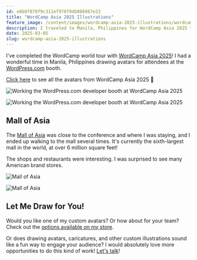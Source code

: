 ```yaml
---
id: e8b8f870f9c311ef978f9db086967e23
title: "WordCamp Asia 2025 Illustrations"
feature_image: /content/images/wordcamp-asia-2025-illustrations/wordcamp-asia-2025-illustrations.jpg
description: I traveled to Manila, Philippines for WordCamp Asia 2025 to draw avatars for Wordpress.com!
date: 2025-03-05
slug: wordcamp-asia-2025-illustrations
---
```


I've completed the WordCamp world tour with [WordCamp Asia 2025](https://asia.wordcamp.org/2025/)! I had a wonderful time in Manila, Philippines drawing avatars for attendees at the [WordPress.com](https://developer.wordpress.com) booth.

[Click here](https://wordpress.com/wordcamp/avatars/) to see all the avatars from WordCamp Asia 2025 🤩

![Working the WordPress.com developer booth at WordCamp Asia 2025](/content/images/wordcamp-asia-2025-illustrations/wordcamp-asia-booth-01.jpg)

![Working the WordPress.com developer booth at WordCamp Asia 2025](/content/images/wordcamp-asia-2025-illustrations/wordcamp-asia-booth-02.jpg)

## Mall of Asia

The [Mall of Asia](https://en.wikipedia.org/wiki/SM_Mall_of_Asia) was close to the conference and where I was staying, and I ended up walking to the mall several times. It's currently the sixth-largest mall in the world, at over 6 million square feet!

The shops and restaurants were interesting. I was surprised to see many American brand stores.

![Mall of Asia](/content/images/wordcamp-asia-2025-illustrations/mall-of-asia-01.jpg)

![Mall of Asia](/content/images/wordcamp-asia-2025-illustrations/mall-of-asia-02.jpg)

## Let Me Draw for You!

Would you like one of my custom avatars? Or how about for your team? Check out the [options available on my store](/shop/#commission).

Or does drawing avatars, caricatures, and other custom illustrations sound like a fun way to engage your audience? I would absolutely love more opportunities to do this kind of work! [Let's talk](mailto:david@reverentgeek.com)!
